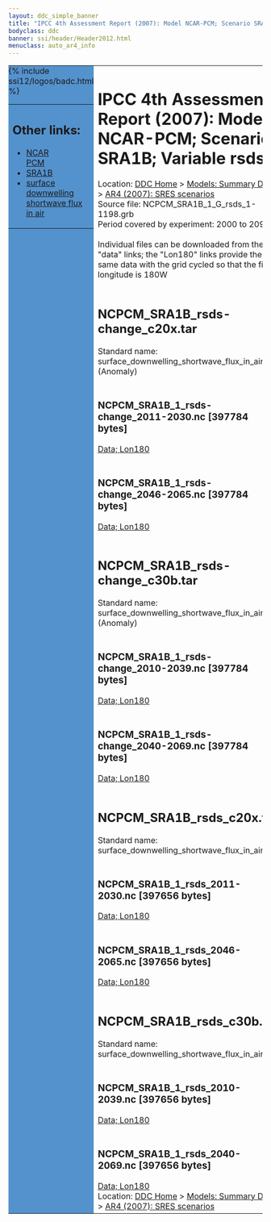 ```yaml
---
layout: ddc_simple_banner
title: "IPCC 4th Assessment Report (2007): Model NCAR-PCM; Scenario SRA1B; Variable rsds"
bodyclass: ddc
banner: ssi/header/Header2012.html
menuclass: auto_ar4_info
---
```



<table width="100%" border="0" cellspacing="0" cellpadding="0" style="border-collapse: collapse;">
<tr style="margin:0;padding:0;border:0;">
<td style="margin:0;padding:0;border:0;height:1pt;width:150pt;background:#5492CD;" valign="top" >

<div id="lh-col2" class="auto_ar4_info">
<table class="menumain" bgcolor="#5492CD" cellspacing="0" width="100%" border="0">
<tr><td>
<h2> Other links:</h2>
<ul>
<li><a href="/auto/ar4/model-NCAR-PCM.html">NCAR<br/>PCM</a></li>
<li><a href="/auto/ar4/scenario-SRA1B.html">SRA1B</a></li>
<li><a href="/auto/ar4/var-surface_downwelling_shortwave_flux_in_air.html">surface downwelling<br/> shortwave flux in air</a></li>
</ul>
</td></tr>
{% include ssi12/logos/badc.html %}
</table>
</div>
</td>
<td><h1>IPCC 4th Assessment Report (2007): Model NCAR-PCM; Scenario SRA1B; Variable rsds</h1>

<!-- Breadcrumb1 -->
<div id="breadcrumb1" align="left">
Location: <a href="/index.html">DDC Home</a> > <a href="/sim/gcm_clim/">Models: Summary Data</a>
> <a href="/sim/gcm_clim/SRES_AR4/index.html">AR4 (2007): SRES scenarios</a>
</div>
<!-- End of Breadcrumb1 -->Source file: NCPCM_SRA1B_1_G_rsds_1-1198.grb
<br/>
Period covered by experiment: 2000 to 2099<br/>
<br/>Individual files can be downloaded from the "data" links; the "Lon180" links provide the same data
         with the grid cycled so that the first longitude is 180W<br/>
<br/><h2>NCPCM_SRA1B_rsds-change_c20x.tar</h2>
Standard name: surface_downwelling_shortwave_flux_in_air (Anomaly)<br>
<br/><h3>NCPCM_SRA1B_1_rsds-change_2011-2030.nc [397784 bytes]</h3>
<a href="http://apps.ipcc-data.org/cgi-bin/downl/ar4_nc/rsds/NCPCM_SRA1B_1_rsds-change_2011-2030.nc">Data; </a><a href="http://apps.ipcc-data.org/cgi-bin/downl/ar4_nc/rsds/NCPCM_SRA1B_1_rsds-change_2011-2030.cyto180.nc"> Lon180</a><br/>
<br/><h3>NCPCM_SRA1B_1_rsds-change_2046-2065.nc [397784 bytes]</h3>
<a href="http://apps.ipcc-data.org/cgi-bin/downl/ar4_nc/rsds/NCPCM_SRA1B_1_rsds-change_2046-2065.nc">Data; </a><a href="http://apps.ipcc-data.org/cgi-bin/downl/ar4_nc/rsds/NCPCM_SRA1B_1_rsds-change_2046-2065.cyto180.nc"> Lon180</a><br/>
<br/><h2>NCPCM_SRA1B_rsds-change_c30b.tar</h2>
Standard name: surface_downwelling_shortwave_flux_in_air (Anomaly)<br>
<br/><h3>NCPCM_SRA1B_1_rsds-change_2010-2039.nc [397784 bytes]</h3>
<a href="http://apps.ipcc-data.org/cgi-bin/downl/ar4_nc/rsds/NCPCM_SRA1B_1_rsds-change_2010-2039.nc">Data; </a><a href="http://apps.ipcc-data.org/cgi-bin/downl/ar4_nc/rsds/NCPCM_SRA1B_1_rsds-change_2010-2039.cyto180.nc"> Lon180</a><br/>
<br/><h3>NCPCM_SRA1B_1_rsds-change_2040-2069.nc [397784 bytes]</h3>
<a href="http://apps.ipcc-data.org/cgi-bin/downl/ar4_nc/rsds/NCPCM_SRA1B_1_rsds-change_2040-2069.nc">Data; </a><a href="http://apps.ipcc-data.org/cgi-bin/downl/ar4_nc/rsds/NCPCM_SRA1B_1_rsds-change_2040-2069.cyto180.nc"> Lon180</a><br/>
<br/><h2>NCPCM_SRA1B_rsds_c20x.tar</h2>
Standard name: surface_downwelling_shortwave_flux_in_air<br>
<br/><h3>NCPCM_SRA1B_1_rsds_2011-2030.nc [397656 bytes]</h3>
<a href="http://apps.ipcc-data.org/cgi-bin/downl/ar4_nc/rsds/NCPCM_SRA1B_1_rsds_2011-2030.nc">Data; </a><a href="http://apps.ipcc-data.org/cgi-bin/downl/ar4_nc/rsds/NCPCM_SRA1B_1_rsds_2011-2030.cyto180.nc"> Lon180</a><br/>
<br/><h3>NCPCM_SRA1B_1_rsds_2046-2065.nc [397656 bytes]</h3>
<a href="http://apps.ipcc-data.org/cgi-bin/downl/ar4_nc/rsds/NCPCM_SRA1B_1_rsds_2046-2065.nc">Data; </a><a href="http://apps.ipcc-data.org/cgi-bin/downl/ar4_nc/rsds/NCPCM_SRA1B_1_rsds_2046-2065.cyto180.nc"> Lon180</a><br/>
<br/><h2>NCPCM_SRA1B_rsds_c30b.tar</h2>
Standard name: surface_downwelling_shortwave_flux_in_air<br>
<br/><h3>NCPCM_SRA1B_1_rsds_2010-2039.nc [397656 bytes]</h3>
<a href="http://apps.ipcc-data.org/cgi-bin/downl/ar4_nc/rsds/NCPCM_SRA1B_1_rsds_2010-2039.nc">Data; </a><a href="http://apps.ipcc-data.org/cgi-bin/downl/ar4_nc/rsds/NCPCM_SRA1B_1_rsds_2010-2039.cyto180.nc"> Lon180</a><br/>
<br/><h3>NCPCM_SRA1B_1_rsds_2040-2069.nc [397656 bytes]</h3>
<a href="http://apps.ipcc-data.org/cgi-bin/downl/ar4_nc/rsds/NCPCM_SRA1B_1_rsds_2040-2069.nc">Data; </a><a href="http://apps.ipcc-data.org/cgi-bin/downl/ar4_nc/rsds/NCPCM_SRA1B_1_rsds_2040-2069.cyto180.nc"> Lon180</a><br/>
<!-- Breadcrumb2 -->
<div id="breadcrumb2" align="left">
Location: <a href="/index.html">DDC Home</a> > <a href="/sim/gcm_clim/">Models: Summary Data</a>
> <a href="/sim/gcm_clim/SRES_AR4/index.html">AR4 (2007): SRES scenarios</a>
</div>
<!-- End of Breadcrumb2 --></td></tr></table>
